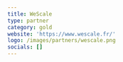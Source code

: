 ```yaml
---
title: WeScale
type: partner
category: gold
website: 'https://www.wescale.fr/'
logo: /images/partners/wescale.png
socials: []
---
```

